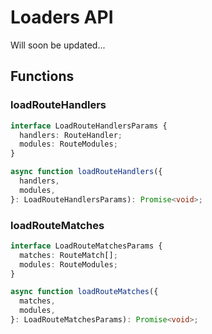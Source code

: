 # Loaders API

Will soon be updated...

## Functions

### loadRouteHandlers

```typescript
interface LoadRouteHandlersParams {
  handlers: RouteHandler;
  modules: RouteModules;
}

async function loadRouteHandlers({
  handlers,
  modules,
}: LoadRouteHandlersParams): Promise<void>;
```

### loadRouteMatches

```typescript
interface LoadRouteMatchesParams {
  matches: RouteMatch[];
  modules: RouteModules;
}

async function loadRouteMatches({
  matches,
  modules,
}: LoadRouteMatchesParams): Promise<void>;
```
